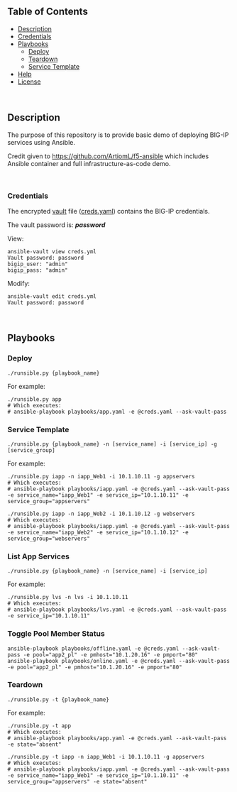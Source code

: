 
## Table of Contents
- [Description](#description)
- [Credentials](#credentials)
- [Playbooks](#playbooks)
	- [Deploy](#deploy)
	- [Teardown](#teardown)
	- [Service Template](#service-template)
- [Help](#--help)
- [License](LICENSE)

&nbsp;&nbsp;

## Description

The purpose of this repository is to provide basic demo of deploying BIG-IP
services using Ansible.

Credit given to https://github.com/ArtiomL/f5-ansible which includes Ansible container and full infrastructure-as-code demo.

&nbsp;&nbsp;

### Credentials
The encrypted [vault](https://docs.ansible.com/ansible/latest/vault.html) file ([creds.yaml](creds.yaml)) contains the BIG-IP credentials.

The vault password is: **_password_**

View:
```shell
ansible-vault view creds.yml
Vault password: password
bigip_user: "admin"
bigip_pass: "admin"
```

Modify:
```shell
ansible-vault edit creds.yml
Vault password: password
```

&nbsp;&nbsp;

## Playbooks

### Deploy
```shell
./runsible.py {playbook_name}
```
For example:
```shell
./runsible.py app
# Which executes:
# ansible-playbook playbooks/app.yaml -e @creds.yaml --ask-vault-pass
```

### Service Template
```shell
./runsible.py {playbook_name} -n [service_name] -i [service_ip] -g [service_group]
```
For example:
```shell
./runsible.py iapp -n iapp_Web1 -i 10.1.10.11 -g appservers
# Which executes:
# ansible-playbook playbooks/iapp.yaml -e @creds.yaml --ask-vault-pass -e service_name="iapp_Web1" -e service_ip="10.1.10.11" -e service_group="appservers"

./runsible.py iapp -n iapp_Web2 -i 10.1.10.12 -g webservers
# Which executes:
# ansible-playbook playbooks/iapp.yaml -e @creds.yaml --ask-vault-pass -e service_name="iapp_Web2" -e service_ip="10.1.10.12" -e service_group="webservers"
```

### List App Services
```shell
./runsible.py {playbook_name} -n [service_name] -i [service_ip]
```
For example:
```shell
./runsible.py lvs -n lvs -i 10.1.10.11
# Which executes:
# ansible-playbook playbooks/lvs.yaml -e @creds.yaml --ask-vault-pass -e service_ip="10.1.10.11"
```

### Toggle Pool Member Status
```shell
ansible-playbook playbooks/offline.yaml -e @creds.yaml --ask-vault-pass -e pool="app2_pl" -e pmhost="10.1.20.16" -e pmport="80"
ansible-playbook playbooks/online.yaml -e @creds.yaml --ask-vault-pass -e pool="app2_pl" -e pmhost="10.1.20.16" -e pmport="80"
```

### Teardown
```shell
./runsible.py -t {playbook_name}
```
For example:
```shell
./runsible.py -t app
# Which executes:
# ansible-playbook playbooks/app.yaml -e @creds.yaml --ask-vault-pass -e state="absent"

./runsible.py -t iapp -n iapp_Web1 -i 10.1.10.11 -g appservers
# Which executes:
# ansible-playbook playbooks/iapp.yaml -e @creds.yaml --ask-vault-pass -e service_name="iapp_Web1" -e service_ip="10.1.10.11" -e service_group="appservers" -e state="absent"
```
